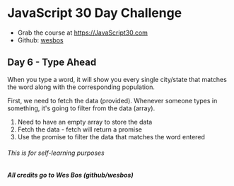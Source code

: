 # JavaScript 30 Day Challenge
- Grab the course at <a href="https://JavaScript30.com">https://JavaScript30.com</a>
- Github: <a href="https://github.com/wesbos">wesbos</a>


## Day 6 - Type Ahead

When you type a word, it will show you every single city/state that matches the word along with the corresponding population. 

First, we need to fetch the data (provided).
Whenever someone types in something, it's going to filter from the data (array).

1. Need to have an empty array to store the data
2. Fetch the data - fetch will return a promise
3. Use the promise to filter the data that matches the word entered

###### This is for self-learning purposes
##### All credits go to Wes Bos (github/wesbos)